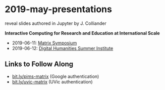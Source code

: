 # 2019-may-presentations

reveal slides authored in Jupyter by J. Colliander

**Interactive Computing for Research and Education at International Scale**

+ 2019-06-11: [Matrix Symposium](https://onlineacademiccommunity.uvic.ca/matrix/events/)
+ 2019-06-12: [Digital Humanities Summer Institute](http://www.dhsi.org/schedule.php)

## Links to Follow Along

+ [bit.ly/pims-matrix](http://bit.ly/pims-matrix) (Google authentication)
+ [bit.ly/uvic-matrix](http://bit.ly/uvic-matrix) (UVic authentication)
